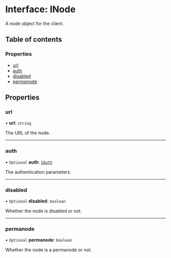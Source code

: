 # Interface: INode

A node object for the client.

## Table of contents

### Properties

- [url](INode.md#url)
- [auth](INode.md#auth)
- [disabled](INode.md#disabled)
- [permanode](INode.md#permanode)

## Properties

### url

• **url**: `string`

The URL of the node.

___

### auth

• `Optional` **auth**: [`IAuth`](IAuth.md)

The authentication parameters.

___

### disabled

• `Optional` **disabled**: `boolean`

Whether the node is disabled or not.

___

### permanode

• `Optional` **permanode**: `boolean`

Whether the node is a permanode or not.
